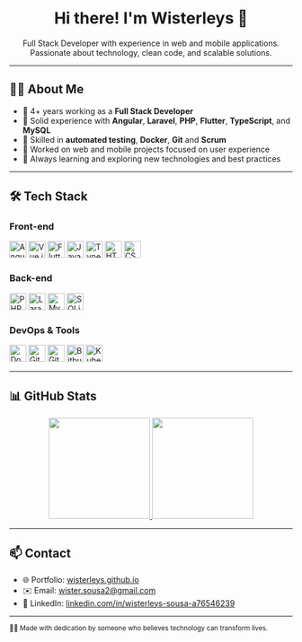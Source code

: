 <h1 align="center">Hi there! I'm Wisterleys 👋</h1>

<p align="center">
  Full Stack Developer with experience in web and mobile applications.<br/>
  Passionate about technology, clean code, and scalable solutions.
</p>

---

## 🧑‍💻 About Me

- 💼 4+ years working as a **Full Stack Developer**
- 🚀 Solid experience with **Angular**, **Laravel**, **PHP**, **Flutter**, **TypeScript**, and **MySQL**
- 🧪 Skilled in **automated testing**, **Docker**, **Git** and **Scrum**
- 📲 Worked on web and mobile projects focused on user experience
- 🌱 Always learning and exploring new technologies and best practices

---

## 🛠️ Tech Stack

### Front-end
<p>
  <img src="https://cdn.jsdelivr.net/gh/devicons/devicon/icons/angularjs/angularjs-original.svg" height="30" alt="Angular" />
  <img src="https://cdn.jsdelivr.net/gh/devicons/devicon/icons/vuejs/vuejs-original.svg" height="30" alt="Vue.js" />
  <img src="https://cdn.jsdelivr.net/gh/devicons/devicon/icons/flutter/flutter-original.svg" height="30" alt="Flutter" />
  <img src="https://cdn.jsdelivr.net/gh/devicons/devicon/icons/javascript/javascript-original.svg" height="30" alt="JavaScript" />
  <img src="https://cdn.jsdelivr.net/gh/devicons/devicon/icons/typescript/typescript-original.svg" height="30" alt="TypeScript" />
  <img src="https://cdn.jsdelivr.net/gh/devicons/devicon/icons/html5/html5-original.svg" height="30" alt="HTML5" />
  <img src="https://cdn.jsdelivr.net/gh/devicons/devicon/icons/css3/css3-original.svg" height="30" alt="CSS3" />
</p>

### Back-end
<p>
  <img src="https://cdn.jsdelivr.net/gh/devicons/devicon/icons/php/php-original.svg" height="30" alt="PHP" />
  <img src="https://cdn.jsdelivr.net/gh/devicons/devicon/icons/laravel/laravel-original.svg" height="30" alt="Laravel" />
  <img src="https://cdn.jsdelivr.net/gh/devicons/devicon/icons/mysql/mysql-original.svg" height="30" alt="MySQL" />
  <img src="https://cdn.jsdelivr.net/gh/devicons/devicon/icons/sqlite/sqlite-original.svg" height="30" alt="SQLite" />
</p>

### DevOps & Tools
<p>
  <img src="https://cdn.jsdelivr.net/gh/devicons/devicon/icons/docker/docker-original.svg" height="30" alt="Docker" />
  <img src="https://cdn.jsdelivr.net/gh/devicons/devicon/icons/git/git-original.svg" height="30" alt="Git" />
  <img src="https://cdn.jsdelivr.net/gh/devicons/devicon/icons/gitlab/gitlab-original.svg" height="30" alt="GitLab" />
  <img src="https://cdn.jsdelivr.net/gh/devicons/devicon/icons/bitbucket/bitbucket-original.svg" height="30" alt="Bitbucket" />
  <img src="https://cdn.jsdelivr.net/gh/devicons/devicon/icons/kubernetes/kubernetes-plain.svg" height="30" alt="Kubernetes" />
</p>

---

## 📊 GitHub Stats

<div align="center">
  <a href="https://github.com/Wisterleys">
    <img height="180em" src="https://github-readme-stats.vercel.app/api?username=Wisterleys&show_icons=true&theme=dark&include_all_commits=true&count_private=true"/>
    <img height="180em" src="https://github-readme-stats.vercel.app/api/top-langs/?username=Wisterleys&layout=compact&langs_count=7&theme=dark"/>
  </a>
</div>

---

## 📫 Contact

- 🌐 Portfolio: [wisterleys.github.io](https://wisterleys.github.io)
- ✉️ Email: wister.sousa2@gmail.com
- 💼 LinkedIn: [linkedin.com/in/wisterleys-sousa-a76546239](https://www.linkedin.com/in/wisterleys-sousa-a76546239/)

---

<sub>👨‍💻 Made with dedication by someone who believes technology can transform lives.</sub>
